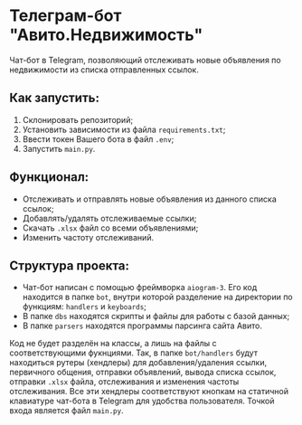 # Телеграм-бот "Авито.Недвижимость"

Чат-бот в Telegram, позволяющий отслеживать новые объявления по недвижимости из списка отправленных ссылок.

## Как запустить:

1. Склонировать репозиторий;
2. Установить зависимости из файла `requirements.txt`;
3. Ввести токен Вашего бота в файл `.env`;
4. Запустить `main.py`.

## Функционал:

- Отслеживать и отправлять новые объявления из данного списка ссылок;
- Добавлять/удалять отслеживаемые ссылки;
- Скачать `.xlsx` файл со всеми объявлениями;
- Изменить частоту отслеживаний.

## Структура проекта:

- Чат-бот написан с помощью фреймворка `aiogram-3`. Его код находится в папке `bot`, внутри которой разделение на директории по функциям: `handlers` и `keyboards`;
- В папке `dbs` находятся скрипты и файлы для работы с базой данных;
- В папке `parsers` находятся программы парсинга сайта Авито.

Код не будет разделён на классы, а лишь на файлы с соответствующими фукнциями. Так, в папке `bot/handlers` будут находиться рутеры (хендлеры) для добавления/удаления ссылки, первичного общения, отправки объявлений, вывода списка ссылок, отправки `.xlsx` файла, отслеживания и изменения частоты отслеживания. Все эти хендлеры соответствуют кнопкам на статичной клавиатуре чат-бота в Telegram для удобства пользователя. Точкой входа является файл `main.py`.
